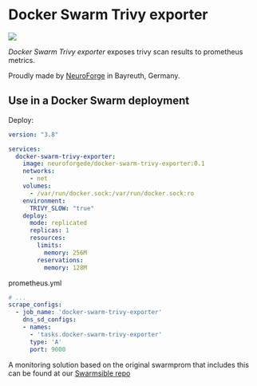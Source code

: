 # Docker Swarm Trivy exporter

![](https://img.shields.io/docker/pulls/neuroforgede/docker-swarm-trivy-exporter.svg)

*Docker Swarm Trivy exporter* exposes trivy scan results to prometheus metrics.

Proudly made by [NeuroForge](https://neuroforge.de/) in Bayreuth, Germany.

## Use in a Docker Swarm deployment

Deploy:

```yaml
version: "3.8"

services:
  docker-swarm-trivy-exporter:
    image: neuroforgede/docker-swarm-trivy-exporter:0.1
    networks:
      - net
    volumes:
      - /var/run/docker.sock:/var/run/docker.sock:ro
    environment:
      TRIVY_SLOW: "true"
    deploy:
      mode: replicated
      replicas: 1
      resources:
        limits:
          memory: 256M
        reservations:
          memory: 128M
```

prometheus.yml

```yaml
# ...
scrape_configs:
  - job_name: 'docker-swarm-trivy-exporter'
    dns_sd_configs:
    - names:
      - 'tasks.docker-swarm-trivy-exporter'
      type: 'A'
      port: 9000
```

A monitoring solution based on the original swarmprom that includes this can be found at our [Swarmsible repo](https://github.com/neuroforgede/swarmsible/tree/master/environments/test/test-swarm/stacks/02_monitoring)
